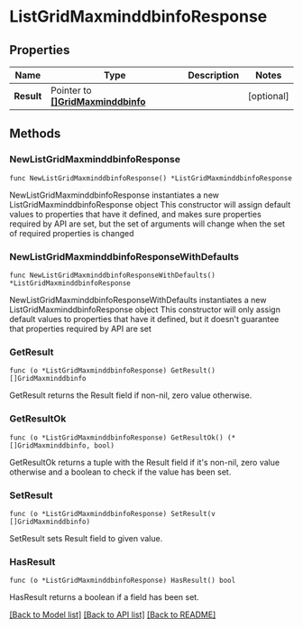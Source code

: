 # ListGridMaxminddbinfoResponse

## Properties

Name | Type | Description | Notes
------------ | ------------- | ------------- | -------------
**Result** | Pointer to [**[]GridMaxminddbinfo**](GridMaxminddbinfo.md) |  | [optional] 

## Methods

### NewListGridMaxminddbinfoResponse

`func NewListGridMaxminddbinfoResponse() *ListGridMaxminddbinfoResponse`

NewListGridMaxminddbinfoResponse instantiates a new ListGridMaxminddbinfoResponse object
This constructor will assign default values to properties that have it defined,
and makes sure properties required by API are set, but the set of arguments
will change when the set of required properties is changed

### NewListGridMaxminddbinfoResponseWithDefaults

`func NewListGridMaxminddbinfoResponseWithDefaults() *ListGridMaxminddbinfoResponse`

NewListGridMaxminddbinfoResponseWithDefaults instantiates a new ListGridMaxminddbinfoResponse object
This constructor will only assign default values to properties that have it defined,
but it doesn't guarantee that properties required by API are set

### GetResult

`func (o *ListGridMaxminddbinfoResponse) GetResult() []GridMaxminddbinfo`

GetResult returns the Result field if non-nil, zero value otherwise.

### GetResultOk

`func (o *ListGridMaxminddbinfoResponse) GetResultOk() (*[]GridMaxminddbinfo, bool)`

GetResultOk returns a tuple with the Result field if it's non-nil, zero value otherwise
and a boolean to check if the value has been set.

### SetResult

`func (o *ListGridMaxminddbinfoResponse) SetResult(v []GridMaxminddbinfo)`

SetResult sets Result field to given value.

### HasResult

`func (o *ListGridMaxminddbinfoResponse) HasResult() bool`

HasResult returns a boolean if a field has been set.


[[Back to Model list]](../README.md#documentation-for-models) [[Back to API list]](../README.md#documentation-for-api-endpoints) [[Back to README]](../README.md)



